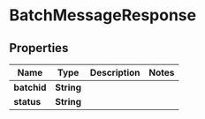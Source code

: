 
# BatchMessageResponse

## Properties
Name | Type | Description | Notes
------------ | ------------- | ------------- | -------------
**batchid** | **String** |  | 
**status** | **String** |  | 



